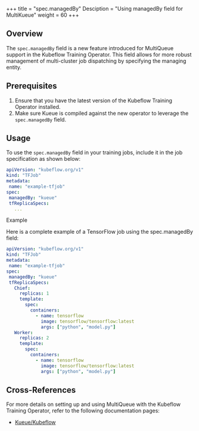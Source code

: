 +++
title = "spec.managedBy"
Desciption = "Using managedBy field for MultiKueue"
weight = 60
+++

## Overview

The `spec.managedBy` field is a new feature introduced for MultiQueue support in the Kubeflow Training Operator. This field allows for more robust management of multi-cluster job dispatching by specifying the managing entity.

## Prerequisites

1. Ensure that you have the latest version of the Kubeflow Training Operator installed.
2. Make sure Kueue is compiled against the new operator to leverage the `spec.managedBy` field.

## Usage

To use the `spec.managedBy` field in your training jobs, include it in the job specification as shown below:

```yaml
apiVersion: "kubeflow.org/v1"
kind: "TFJob"
metadata:
 name: "example-tfjob"
spec:
 managedBy: "kueue"
 tfReplicaSpecs:
   ...
```

Example

Here is a complete example of a TensorFlow job using the spec.managedBy field:

```YAML
apiVersion: "kubeflow.org/v1"
kind: "TFJob"
metadata:
 name: "example-tfjob"
spec:
 managedBy: "kueue"
 tfReplicaSpecs:
   Chief:
     replicas: 1
     template:
       spec:
         containers:
           - name: tensorflow
             image: tensorflow/tensorflow:latest
             args: ["python", "model.py"]
   Worker:
     replicas: 2
     template:
       spec:
         containers:
           - name: tensorflow
             image: tensorflow/tensorflow:latest
             args: ["python", "model.py"]
```

## Cross-References

For more details on setting up and using MultiQueue with the Kubeflow Training Operator, refer to the following documentation pages:

- [Kueue/Kubeflow](https://kueue.sigs.k8s.io/docs/tasks/run/multikueue/kubeflow/)